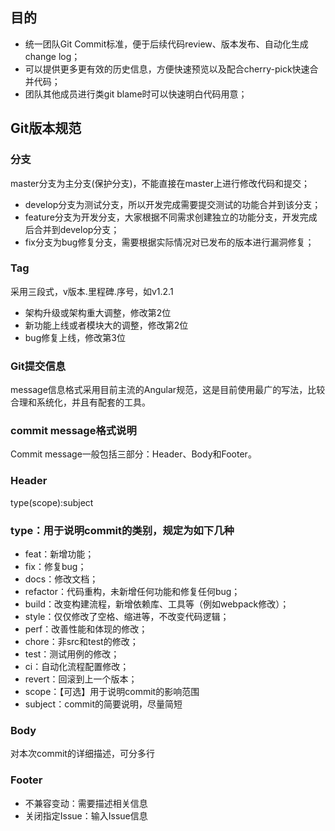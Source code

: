 ## 目的
* 统一团队Git Commit标准，便于后续代码review、版本发布、自动化生成change log；
* 可以提供更多更有效的历史信息，方便快速预览以及配合cherry-pick快速合并代码；
* 团队其他成员进行类git blame时可以快速明白代码用意；
## Git版本规范
### 分支
master分支为主分支(保护分支)，不能直接在master上进行修改代码和提交；
* develop分支为测试分支，所以开发完成需要提交测试的功能合并到该分支；
* feature分支为开发分支，大家根据不同需求创建独立的功能分支，开发完成后合并到develop分支；
* fix分支为bug修复分支，需要根据实际情况对已发布的版本进行漏洞修复；
### Tag
采用三段式，v版本.里程碑.序号，如v1.2.1

* 架构升级或架构重大调整，修改第2位
* 新功能上线或者模块大的调整，修改第2位
* bug修复上线，修改第3位
### Git提交信息
message信息格式采用目前主流的Angular规范，这是目前使用最广的写法，比较合理和系统化，并且有配套的工具。
### commit message格式说明
Commit message一般包括三部分：Header、Body和Footer。
### Header
type(scope):subject

### type：用于说明commit的类别，规定为如下几种
* feat：新增功能；
* fix：修复bug；
* docs：修改文档；
* refactor：代码重构，未新增任何功能和修复任何bug；
* build：改变构建流程，新增依赖库、工具等（例如webpack修改）；
* style：仅仅修改了空格、缩进等，不改变代码逻辑；
* perf：改善性能和体现的修改；
* chore：非src和test的修改；
* test：测试用例的修改；
* ci：自动化流程配置修改；
* revert：回滚到上一个版本；
* scope：【可选】用于说明commit的影响范围
* subject：commit的简要说明，尽量简短
### Body
对本次commit的详细描述，可分多行

### Footer
* 不兼容变动：需要描述相关信息
* 关闭指定Issue：输入Issue信息
